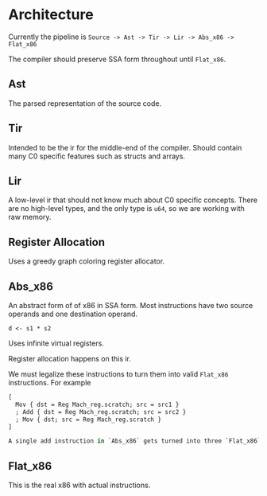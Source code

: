 # Architecture

Currently the pipeline is `Source -> Ast -> Tir -> Lir -> Abs_x86 -> Flat_x86`

The compiler should preserve SSA form throughout until `Flat_x86`.

## Ast

The parsed representation of the source code.

## Tir

Intended to be the ir for the middle-end of the compiler.
Should contain many C0 specific features such as structs and arrays.

## Lir

A low-level ir that should not know much about C0 specific concepts.
There are no high-level types, and the only type is `u64`, so we are working with raw memory.

## Register Allocation

Uses a greedy graph coloring register allocator.

## Abs_x86

An abstract form of of x86 in SSA form. Most instructions have two source operands and one destination operand.

```
d <- s1 * s2
```

Uses infinite virtual registers.

Register allocation happens on this ir.

We must legalize these instructions to turn them into valid `Flat_x86` instructions. For example
```ocaml
[
  Mov { dst = Reg Mach_reg.scratch; src = src1 }
  ; Add { dst = Reg Mach_reg.scratch; src = src2 }
  ; Mov { dst; src = Reg Mach_reg.scratch }
]

A single add instruction in `Abs_x86` gets turned into three `Flat_x86` instructions.
```

## Flat_x86

This is the real x86 with actual instructions.